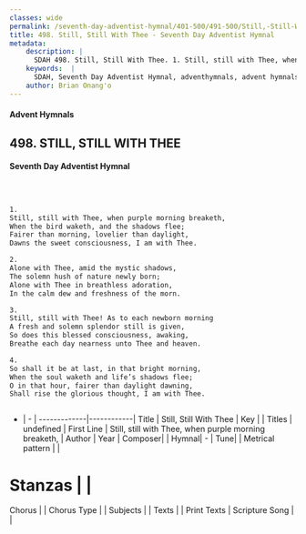 ```yaml
---
classes: wide
permalink: /seventh-day-adventist-hymnal/401-500/491-500/Still,-Still-With-Thee/
title: 498. Still, Still With Thee - Seventh Day Adventist Hymnal
metadata:
    description: |
      SDAH 498. Still, Still With Thee. 1. Still, still with Thee, when purple morning breaketh, When the bird waketh, and the shadows flee; Fairer than morning, lovelier than daylight, Dawns the sweet consciousness, I am with Thee.
    keywords:  |
      SDAH, Seventh Day Adventist Hymnal, adventhymnals, advent hymnals, Still, Still With Thee, Still, still with Thee, when purple morning breaketh, 
    author: Brian Onang'o
---
```


#### Advent Hymnals
## 498. STILL, STILL WITH THEE
#### Seventh Day Adventist Hymnal

```txt



1.
Still, still with Thee, when purple morning breaketh,
When the bird waketh, and the shadows flee;
Fairer than morning, lovelier than daylight,
Dawns the sweet consciousness, I am with Thee.

2.
Alone with Thee, amid the mystic shadows,
The solemn hush of nature newly born;
Alone with Thee in breathless adoration,
In the calm dew and freshness of the morn.

3.
Still, still with Thee! As to each newborn morning
A fresh and solemn splendor still is given,
So does this blessed consciousness, awaking,
Breathe each day nearness unto Thee and heaven.

4.
So shall it be at last, in that bright morning,
When the soul waketh and life’s shadows flee;
O in that hour, fairer than daylight dawning,
Shall rise the glorious thought, I am with Thee.



```

- |   -  |
-------------|------------|
Title | Still, Still With Thee |
Key |  |
Titles | undefined |
First Line | Still, still with Thee, when purple morning breaketh, |
Author | 
Year | 
Composer|  |
Hymnal|  - |
Tune|  |
Metrical pattern | |
# Stanzas |  |
Chorus |  |
Chorus Type |  |
Subjects |  |
Texts |  |
Print Texts | 
Scripture Song |  |
  
